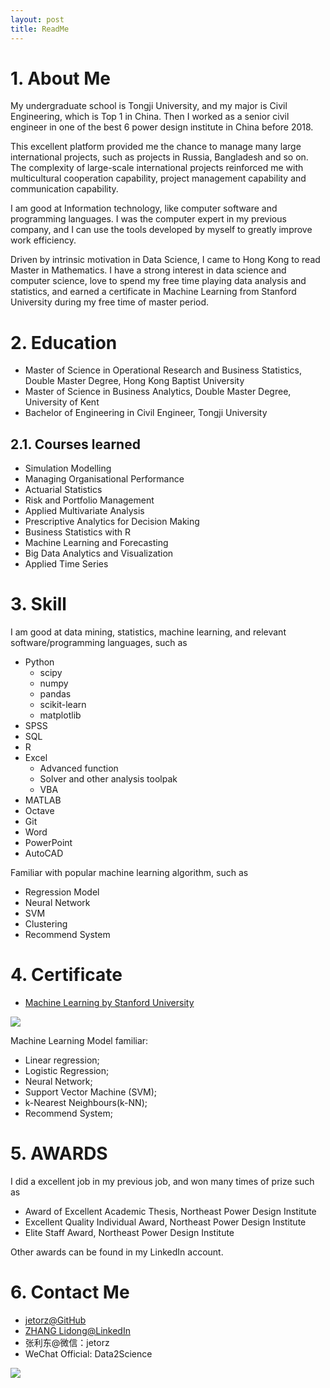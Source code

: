 ```yaml
---
layout: post
title: ReadMe
---
```


# 1. About Me

My undergraduate school is Tongji University, and my major is Civil Engineering, which is Top 1 in China. Then I worked as a senior civil engineer in one of the best 6 power design institute in China before 2018.

This excellent platform provided me the chance to manage many large international projects, such as projects in Russia, Bangladesh and so on. The complexity of large-scale international projects reinforced me with multicultural cooperation capability, project management capability and communication capability.

I am good at Information technology, like computer software and programming languages. I was the computer expert in my previous company, and I can use the tools developed by myself to greatly improve work efficiency.

Driven by intrinsic motivation in Data Science, I came to Hong Kong to read Master in Mathematics. I have a strong interest in data science and computer science, love to spend my free time playing data analysis and statistics, and earned a certificate in Machine Learning from Stanford University during my free time of master period.

# 2. Education

- Master of Science in Operational Research and Business Statistics, Double Master Degree, Hong Kong Baptist University
- Master of Science in Business Analytics, Double Master Degree, University of Kent
- Bachelor of Engineering in Civil Engineer, Tongji University

## 2.1. Courses learned

- Simulation Modelling
- Managing Organisational Performance
- Actuarial Statistics
- Risk and Portfolio Management
- Applied Multivariate Analysis
- Prescriptive Analytics for Decision Making
- Business Statistics with R
- Machine Learning and Forecasting
- Big Data Analytics and Visualization
- Applied Time Series

# 3. Skill

I am good at data mining, statistics, machine learning, and relevant software/programming languages, such as

- Python
  - scipy
  - numpy
  - pandas
  - scikit-learn
  - matplotlib
- SPSS
- SQL
- R
- Excel
  - Advanced function
  - Solver and other analysis toolpak
  - VBA
- MATLAB
- Octave
- Git
- Word
- PowerPoint
- AutoCAD

Familiar with popular machine learning algorithm, such as

-	Regression Model
- Neural Network
- SVM
- Clustering
- Recommend System

# 4. Certificate

- [Machine Learning by Stanford University](https://www.coursera.org/account/accomplishments/verify/T7UH2NE74MRJ)

![](assets\Coursera-Machine-Learning.png)

Machine Learning Model familiar:

- Linear regression;
- Logistic Regression;
- Neural Network;
- Support Vector Machine (SVM);
- k-Nearest Neighbours(k-NN);
- Recommend System;

# 5. AWARDS

I did a excellent job in my previous job, and won many times of prize such as

- Award of Excellent Academic Thesis, Northeast Power Design Institute 
- Excellent Quality Individual Award, Northeast Power Design Institute 
- Elite Staff Award, Northeast Power Design Institute 

Other awards can be found in my LinkedIn account.

# 6. Contact Me

- [jetorz@GitHub](https://github.com/jetorz)
- [ZHANG Lidong@LinkedIn](https://www.linkedin.com/in/zhanglidong/)
- 张利东@微信：jetorz
- WeChat Official: Data2Science

![](assets/Dong.png)
